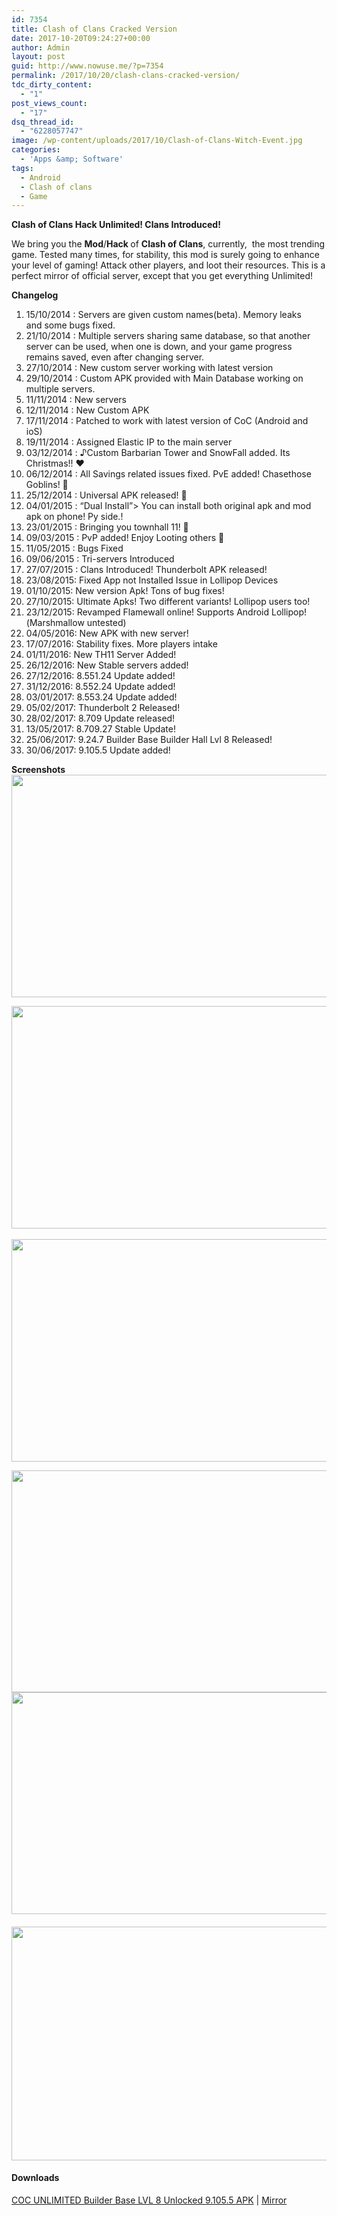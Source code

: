 ```yaml
---
id: 7354
title: Clash of Clans Cracked Version
date: 2017-10-20T09:24:27+00:00
author: Admin
layout: post
guid: http://www.nowuse.me/?p=7354
permalink: /2017/10/20/clash-clans-cracked-version/
tdc_dirty_content:
  - "1"
post_views_count:
  - "17"
dsq_thread_id:
  - "6228057747"
image: /wp-content/uploads/2017/10/Clash-of-Clans-Witch-Event.jpg
categories:
  - 'Apps &amp; Software'
tags:
  - Android
  - Clash of clans
  - Game
---
```

<strong>Clash of Clans Hack Unlimited! Clans Introduced!</strong>

We bring you the <strong>Mod</strong>/<strong>Hack </strong>of <strong>Clash of Clans</strong>, currently,  the most trending game. Tested many times, for stability, this mod is surely going to enhance your level of gaming! Attack other players, and loot their resources. This is a perfect mirror of official server, except that you get everything Unlimited!

<b>Changelog</b>
<ol>
 	<li>15/10/2014 : Servers are given custom names(beta). Memory leaks and some bugs fixed.</li>
 	<li>21/10/2014 : Multiple servers sharing same database, so that another server can be used, when one is down, and your game progress remains saved, even after changing server.</li>
 	<li>27/10/2014 : New custom server working with latest version</li>
 	<li>29/10/2014 : Custom APK provided with Main Database working on multiple servers.</li>
 	<li>11/11/2014 : New servers</li>
 	<li>12/11/2014 : New Custom APK</li>
 	<li>17/11/2014 : Patched to work with latest version of CoC (Android and ioS)</li>
 	<li>19/11/2014 : Assigned Elastic IP to the main server</li>
 	<li>03/12/2014 : ♪Custom Barbarian Tower and SnowFall added. Its Christmas!! ♥</li>
 	<li>06/12/2014 : All Savings related issues fixed. PvE added! Chasethose Goblins! 🙂</li>
 	<li>25/12/2014 : Universal APK released! 🙂</li>
 	<li>04/01/2015 : “Dual Install”&gt; You can install both original apk and mod apk on phone! Py side.!</li>
 	<li>23/01/2015 : Bringing you townhall 11! 🙂</li>
 	<li>09/03/2015 : PvP added! Enjoy Looting others 🙂</li>
 	<li>11/05/2015 : Bugs Fixed</li>
 	<li>09/06/2015 : Tri-servers Introduced</li>
 	<li>27/07/2015 : Clans Introduced! Thunderbolt APK released!</li>
 	<li>23/08/2015: Fixed App not Installed Issue in Lollipop Devices</li>
 	<li>01/10/2015: New version Apk! Tons of bug fixes!</li>
 	<li>27/10/2015: Ultimate Apks! Two different variants! Lollipop users too!</li>
 	<li>23/12/2015: Revamped Flamewall online! Supports Android Lollipop!(Marshmallow untested)</li>
 	<li>04/05/2016: New APK with new server!</li>
 	<li>17/07/2016: Stability fixes. More players intake</li>
 	<li>01/11/2016: New TH11 Server Added!</li>
 	<li>26/12/2016: New Stable servers added!</li>
 	<li>27/12/2016: 8.551.24 Update added!</li>
 	<li>31/12/2016: 8.552.24 Update added!</li>
 	<li>03/01/2017: 8.553.24 Update added!</li>
 	<li>05/02/2017: Thunderbolt 2 Released!</li>
 	<li>28/02/2017: 8.709 Update released!</li>
 	<li>13/05/2017: 8.709.27 Stable Update!</li>
 	<li>25/06/2017: 9.24.7 Builder Base Builder Hall Lvl 8 Released!</li>
 	<li>30/06/2017: 9.105.5 Update added!</li>
</ol>
<strong>Screenshots</strong>

<img class="wp-image-73296 size-full aligncenter" src="https://i1.wp.com/onhax.net/wp-content/uploads/2015/06/DLjXE6T.jpg?resize=632%2C356" alt="" width="632" height="356" />

<img class="wp-image-73294 size-full aligncenter" src="https://i2.wp.com/onhax.net/wp-content/uploads/2015/06/esHPHEr.jpg?resize=632%2C356" alt="" width="632" height="356" /><strong> </strong><img class="wp-image-73298 size-full aligncenter" src="https://i1.wp.com/onhax.net/wp-content/uploads/2015/06/W5Y88kM-Copy.jpg?resize=632%2C356" alt="" width="632" height="356" />

<img class="size-full wp-image-153767 aligncenter" src="https://i0.wp.com/onhax.me/wp-content/uploads/2017/05/BB8R1.jpg?resize=632%2C355&amp;ssl=1" alt="" width="632" height="355" />

<img class="size-full wp-image-153769 aligncenter" src="https://i2.wp.com/onhax.me/wp-content/uploads/2017/06/BB8Shop.jpg?resize=632%2C355&amp;ssl=1" alt="" width="632" height="355" />
<h4><img class="size-full wp-image-153770 aligncenter" src="https://i1.wp.com/onhax.me/wp-content/uploads/2017/06/BB8Army.jpg?resize=632%2C374&amp;ssl=1" alt="" width="632" height="374" /></h4>
<h4>Downloads</h4>
<a href="https://uplod.ws/fb8yz7mml9st" target="_blank" rel="noopener">COC UNLIMITED Builder Base LVL 8 Unlocked 9.105.5 APK</a> | <a href="https://uploads.to/gt657ssj1q5n" target="_blank" rel="noopener">Mirror</a>